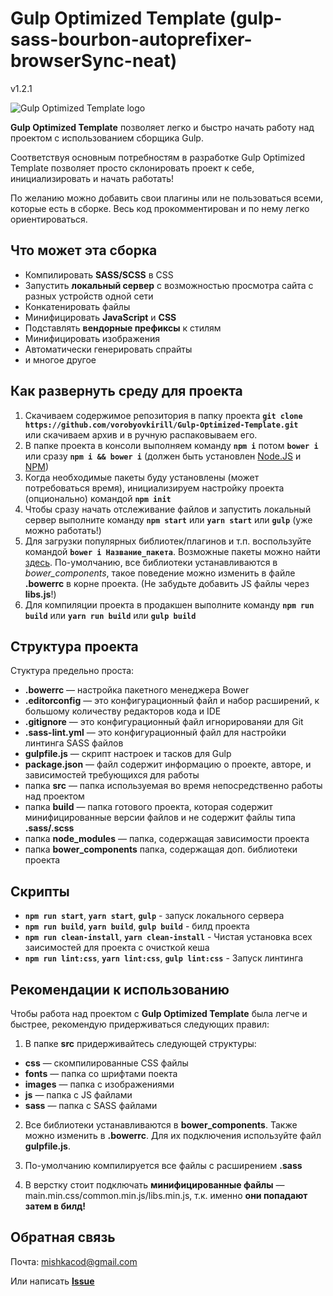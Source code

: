 # Gulp Optimized Template (gulp-sass-bourbon-autoprefixer-browserSync-neat)

v1.2.1

![Gulp Optimized Template logo](https://www.topdraw.com/assets/uploads/2014/02/bower-gulp-sass.png)

**Gulp Optimized Template** позволяет легко и быстро начать работу над проектом с использованием сборщика Gulp.

Соответствуя основным потребностям в разработке Gulp Optimized Template позволяет просто склонировать проект к себе, инициализировать и начать работать!

По желанию можно добавить свои плагины или не пользоваться всеми, которые есть в сборке. Весь код прокомментирован и по нему легко ориентироваться.

## Что может эта сборка
 + Компилировать **SASS/SCSS** в CSS
 + Запустить **локальный сервер** с возможностью просмотра сайта с разных устройств одной сети
 + Конкатенировать файлы
 + Минифицировать **JavaScript** и **CSS**
 + Подставлять **вендорные префиксы** к стилям
 + Минифицировать изображения
 + Автоматически генерировать спрайты
 + и многое другое

## Как развернуть среду для проекта
 1. Скачиваем содержимое репозитория в папку проекта
 **`git clone https://github.com/vorobyovkirill/Gulp-Optimized-Template.git`** <br>
 или скачиваем архив и в ручную распаковываем его.
 2. В папке проекта в консоли выполняем команду **`npm i`** потом **`bower i`** или сразу **`npm i && bower i`** (должен быть установлен [Node.JS](https://nodejs.org/en/) и [NPM](https://www.npmjs.com/))
 3. Когда необходимые пакеты буду установлены (может потребоваться время), инициализируем настройку проекта (опционально) командой **`npm init`**
 4. Чтобы сразу начать отслеживание файлов и запустить локальный сервер выполните команду **`npm start`** или **`yarn start`** или **`gulp`** (уже можно работать!)
 5. Для загрузки популярных библиотек/плагинов и т.п. воспользуйте командой **`bower i Название_пакета`**. Возможные пакеты можно найти [здесь](https://bower.io/search/). По-умолчанию, все библиотеки устанавливаются в *bower_components*, такое поведение можно изменить в файле **.bowerrc** в корне проекта. (Не забудьте добавить JS файлы через **libs.js**!)
 5. Для компиляции проекта в продакшен выполните команду **`npm run build`** или **`yarn run build`** или **`gulp build`**

## Структура проекта
Стуктура предельно проста:
 + **.bowerrc** — настройка пакетного менеджера Bower
 + **.editorconfig** — это конфигурационный файл и набор расширений, к большому количеству редакторов кода и IDE
 + **.gitignore** — это конфигурационный файл игнорированяи для Git
 + **.sass-lint.yml** — это конфигурационный файл для настройки линтинга SASS файлов
 + **gulpfile.js** — скрипт настроек и тасков для Gulp
 + **package.json** — файл содержит информацию о проекте, авторе, и зависимостей требующихся для работы
 + папка **src** — папка используемая во время непосредственно работы над проектом
 + папка **build** — папка готового проекта, которая содержит минифицированные версии файлов и не содержит файлы типа **.sass/.scss**
 + папка **node_modules** — папка, содержащая зависимости проекта
 + папка **bower_components** папка, содержащая доп. библиотеки проекта

## Скрипты
+ **`npm run start`**, **`yarn start`**, **`gulp`** - запуск локального сервера
+ **`npm run build`**, **`yarn build`**, **`gulp build`** - билд проекта
+ **`npm run clean-install`**, **`yarn clean-install`** - Чистая установка всех заисимостей для проекта с очисткой кеша
+ **`npm run lint:css`**, **`yarn lint:css`**, **`gulp lint:css`** - Запуск линтинга

## Рекомендации к использованию
Чтобы работа над проектом с **Gulp Optimized Template** была легче и быстрее, рекомендую придерживаться следующих правил:
1. В папке **src** придерживайтесь следующей структуры:

+ **css** — скомпилированные CSS файлы
+ **fonts** — папка со шрифтами поекта
+ **images** — папка с изображениями
+ **js** — папка с JS файлами
+ **sass** — папка с SASS файлами

2. Все библиотеки устанавливаются в **bower_components**. Также можно изменить в **.bowerrc**. Для их подключения используйте файл **gulpfile.js**.

4. По-умолчанию компилируется все файлы с расширением **.sass**

5. В верстку стоит подключать **минифицированные файлы** — main.min.css/common.min.js/libs.min.js, т.к. именно **они попадают затем в билд!**

## Обратная связь
Почта: [mishkacod@gmail.com](mailto:mishkacod@gmail.com)

Или написать **[Issue](https://github.com/vorobyovkirill/optimized-template-gulp-sass-bourbon-neat-v.2/issues/new)**

